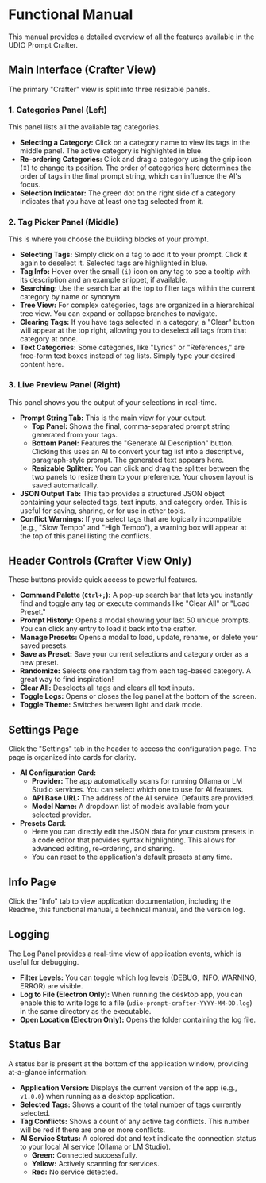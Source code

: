 # Functional Manual

This manual provides a detailed overview of all the features available in the UDIO Prompt Crafter.

## Main Interface (Crafter View)

The primary "Crafter" view is split into three resizable panels.

### 1. Categories Panel (Left)

This panel lists all the available tag categories.

-   **Selecting a Category:** Click on a category name to view its tags in the middle panel. The active category is highlighted in blue.
-   **Re-ordering Categories:** Click and drag a category using the grip icon (`⠿`) to change its position. The order of categories here determines the order of tags in the final prompt string, which can influence the AI's focus.
-   **Selection Indicator:** The green dot on the right side of a category indicates that you have at least one tag selected from it.

### 2. Tag Picker Panel (Middle)

This is where you choose the building blocks of your prompt.

-   **Selecting Tags:** Simply click on a tag to add it to your prompt. Click it again to deselect it. Selected tags are highlighted in blue.
-   **Tag Info:** Hover over the small `(i)` icon on any tag to see a tooltip with its description and an example snippet, if available.
-   **Searching:** Use the search bar at the top to filter tags within the current category by name or synonym.
-   **Tree View:** For complex categories, tags are organized in a hierarchical tree view. You can expand or collapse branches to navigate.
-   **Clearing Tags:** If you have tags selected in a category, a "Clear" button will appear at the top right, allowing you to deselect all tags from that category at once.
-   **Text Categories:** Some categories, like "Lyrics" or "References," are free-form text boxes instead of tag lists. Simply type your desired content here.

### 3. Live Preview Panel (Right)

This panel shows you the output of your selections in real-time.

-   **Prompt String Tab:** This is the main view for your output.
    -   **Top Panel:** Shows the final, comma-separated prompt string generated from your tags.
    -   **Bottom Panel:** Features the "Generate AI Description" button. Clicking this uses an AI to convert your tag list into a descriptive, paragraph-style prompt. The generated text appears here.
    -   **Resizable Splitter:** You can click and drag the splitter between the two panels to resize them to your preference. Your chosen layout is saved automatically.
-   **JSON Output Tab:** This tab provides a structured JSON object containing your selected tags, text inputs, and category order. This is useful for saving, sharing, or for use in other tools.
-   **Conflict Warnings:** If you select tags that are logically incompatible (e.g., "Slow Tempo" and "High Tempo"), a warning box will appear at the top of this panel listing the conflicts.

## Header Controls (Crafter View Only)

These buttons provide quick access to powerful features.

-   **Command Palette (`Ctrl+;`):** A pop-up search bar that lets you instantly find and toggle any tag or execute commands like "Clear All" or "Load Preset."
-   **Prompt History:** Opens a modal showing your last 50 unique prompts. You can click any entry to load it back into the crafter.
-   **Manage Presets:** Opens a modal to load, update, rename, or delete your saved presets.
-   **Save as Preset:** Save your current selections and category order as a new preset.
-   **Randomize:** Selects one random tag from each tag-based category. A great way to find inspiration!
-   **Clear All:** Deselects all tags and clears all text inputs.
-   **Toggle Logs:** Opens or closes the log panel at the bottom of the screen.
-   **Toggle Theme:** Switches between light and dark mode.

## Settings Page

Click the "Settings" tab in the header to access the configuration page. The page is organized into cards for clarity.

-   **AI Configuration Card:**
    -   **Provider:** The app automatically scans for running Ollama or LM Studio services. You can select which one to use for AI features.
    -   **API Base URL:** The address of the AI service. Defaults are provided.
    -   **Model Name:** A dropdown list of models available from your selected provider.
-   **Presets Card:**
    -   Here you can directly edit the JSON data for your custom presets in a code editor that provides syntax highlighting. This allows for advanced editing, re-ordering, and sharing.
    -   You can reset to the application's default presets at any time.

## Info Page

Click the "Info" tab to view application documentation, including the Readme, this functional manual, a technical manual, and the version log.

## Logging

The Log Panel provides a real-time view of application events, which is useful for debugging.

-   **Filter Levels:** You can toggle which log levels (DEBUG, INFO, WARNING, ERROR) are visible.
-   **Log to File (Electron Only):** When running the desktop app, you can enable this to write logs to a file (`udio-prompt-crafter-YYYY-MM-DD.log`) in the same directory as the executable.
-   **Open Location (Electron Only):** Opens the folder containing the log file.

## Status Bar

A status bar is present at the bottom of the application window, providing at-a-glance information:

-   **Application Version:** Displays the current version of the app (e.g., `v1.0.0`) when running as a desktop application.
-   **Selected Tags:** Shows a count of the total number of tags currently selected.
-   **Tag Conflicts:** Shows a count of any active tag conflicts. This number will be red if there are one or more conflicts.
-   **AI Service Status:** A colored dot and text indicate the connection status to your local AI service (Ollama or LM Studio).
    -   **Green:** Connected successfully.
    -   **Yellow:** Actively scanning for services.
    -   **Red:** No service detected.